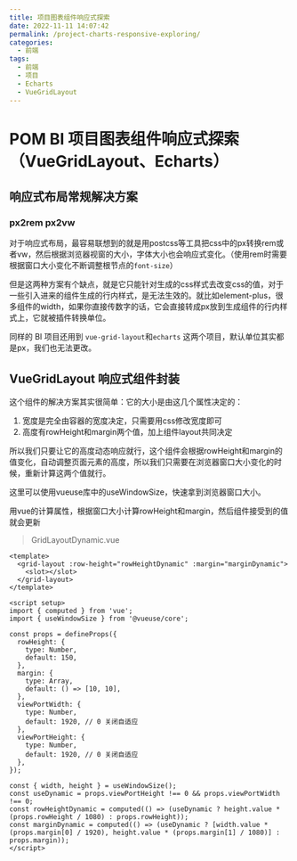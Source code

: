 ```yaml
---
title: 项目图表组件响应式探索
date: 2022-11-11 14:07:42
permalink: /project-charts-responsive-exploring/
categories:
  - 前端
tags:
  - 前端
  - 项目
  - Echarts
  - VueGridLayout
---
```


# POM BI 项目图表组件响应式探索（VueGridLayout、Echarts）

## 响应式布局常规解决方案

### px2rem px2vw

对于响应式布局，最容易联想到的就是用postcss等工具把css中的px转换rem或者vw，然后根据浏览器视窗的大小，字体大小也会响应式变化。（使用rem时需要根据窗口大小变化不断调整根节点的`font-size`）

但是这两种方案有个缺点，就是它只能针对生成的css样式去改变css的值，对于一些引入进来的组件生成的行内样式，是无法生效的。就比如element-plus，很多组件的width，如果你直接传数字的话，它会直接转成px放到生成组件的行内样式上，它就被插件转换单位。

同样的 BI 项目还用到 `vue-grid-layout`和`echarts` 这两个项目，默认单位其实都是px，我们也无法更改。

## VueGridLayout 响应式组件封装

这个组件的解决方案其实很简单：它的大小是由这几个属性决定的：

1. 宽度是完全由容器的宽度决定，只需要用css修改宽度即可
2. 高度有rowHeight和margin两个值，加上组件layout共同决定

所以我们只要让它的高度动态响应就行，这个组件会根据rowHeight和margin的值变化，自动调整页面元素的高度，所以我们只需要在浏览器窗口大小变化的时候，重新计算这两个值就行。

这里可以使用vueuse库中的useWindowSize，快速拿到浏览器窗口大小。

用vue的计算属性，根据窗口大小计算rowHeight和margin，然后组件接受到的值就会更新

> GridLayoutDynamic.vue

```vue
<template>
  <grid-layout :row-height="rowHeightDynamic" :margin="marginDynamic">
    <slot></slot>
  </grid-layout>
</template>

<script setup>
import { computed } from 'vue';
import { useWindowSize } from '@vueuse/core';

const props = defineProps({
  rowHeight: {
    type: Number,
    default: 150,
  },
  margin: {
    type: Array,
    default: () => [10, 10],
  },
  viewPortWidth: {
    type: Number,
    default: 1920, // 0 关闭自适应
  },
  viewPortHeight: {
    type: Number,
    default: 1920, // 0 关闭自适应
  },
});

const { width, height } = useWindowSize();
const useDynamic = props.viewPortHeight !== 0 && props.viewPortWidth !== 0;
const rowHeightDynamic = computed(() => (useDynamic ? height.value * (props.rowHeight / 1080) : props.rowHeight));
const marginDynamic = computed(() => (useDynamic ? [width.value * (props.margin[0] / 1920), height.value * (props.margin[1] / 1080)] : props.margin));
</script>
```
